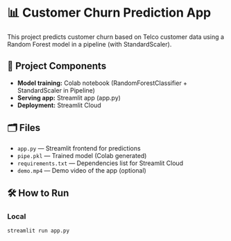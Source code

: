 # 📊 Customer Churn Prediction App

This project predicts customer churn based on Telco customer data using a Random Forest model in a pipeline (with StandardScaler).  

## 🚀 Project Components
- **Model training:** Colab notebook (RandomForestClassifier + StandardScaler in Pipeline)
- **Serving app:** Streamlit app (app.py)
- **Deployment:** Streamlit Cloud

## 🗂 Files
- `app.py` — Streamlit frontend for predictions
- `pipe.pkl` — Trained model (Colab generated)
- `requirements.txt` — Dependencies list for Streamlit Cloud
- `demo.mp4` — Demo video of the app (optional)

## 🛠 How to Run
### Local
```bash
streamlit run app.py
